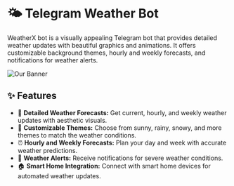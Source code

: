 # 🌤️ Telegram Weather Bot

WeatherX bot is a visually appealing Telegram bot that provides detailed weather updates with beautiful graphics and animations. It offers customizable background themes, hourly and weekly forecasts, and notifications for weather alerts. 

![Our Banner](https://mir-s3-cdn-cf.behance.net/project_modules/max_1200/ac311d41099769.5798c35a4fb45.jpg)

## ✨ Features

- 🌟 **Detailed Weather Forecasts:** Get current, hourly, and weekly weather updates with aesthetic visuals.
- 🎨 **Customizable Themes:** Choose from sunny, rainy, snowy, and more themes to match the weather conditions.
- ⏰ **Hourly and Weekly Forecasts:** Plan your day and week with accurate weather predictions.
- 🚨 **Weather Alerts:** Receive notifications for severe weather conditions.
- 🏠 **Smart Home Integration:** Connect with smart home devices for automated weather updates.
